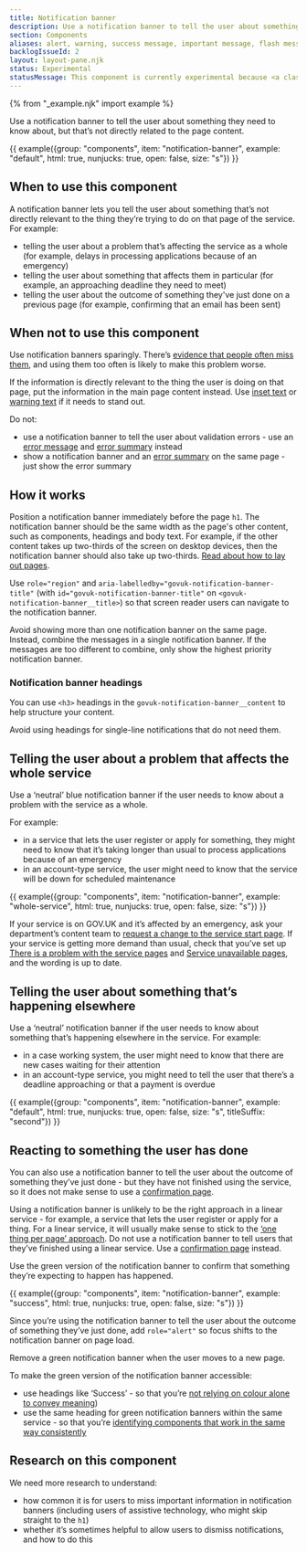 ```yaml
---
title: Notification banner
description: Use a notification banner to tell the user about something they need to know about, but that’s not directly related to the page content
section: Components
aliases: alert, warning, success message, important message, flash message
backlogIssueId: 2
layout: layout-pane.njk
status: Experimental
statusMessage: This component is currently experimental because <a class="govuk-link" href="#research-on-this-component">more research</a> is needed to validate it.
---
```


{% from "_example.njk" import example %}

Use a notification banner to tell the user about something they need to know about, but that’s not directly related to the page content.

{{ example({group: "components", item: "notification-banner", example: "default", html: true, nunjucks: true, open: false, size: "s"}) }}

## When to use this component

A notification banner lets you tell the user about something that’s not directly relevant to the thing they’re trying to do on that page of the service. For example:

- telling the user about a problem that’s affecting the service as a whole (for example, delays in processing applications because of an emergency)
- telling the user about something that affects them in particular (for example, an approaching deadline they need to meet)
- telling the user about the outcome of something they've just done on a previous page (for example, confirming that an email has been sent)

## When not to use this component

Use notification banners sparingly. There’s [evidence that people often miss them](https://www.nngroup.com/articles/banner-blindness-old-and-new-findings/), and using them too often is likely to make this problem worse.

If the information is directly relevant to the thing the user is doing on that page, put the information in the main page content instead. Use [inset text](/components/inset-text/) or [warning text](/components/warning-text/) if it needs to stand out.

Do not:

- use a notification banner to tell the user about validation errors - use an [error message](/components/error-message/) and [error summary](/components/error-summary/) instead
- show a notification banner and an [error summary](/components/error-summary/) on the same page - just show the error summary

## How it works

Position a notification banner immediately before the page `h1`. The notification banner should be the same width as the page's other content, such as components, headings and body text. For example, if the other content takes up two-thirds of the screen on desktop devices, then the notification banner should also take up two-thirds. [Read about how to lay out pages](https://design-system.service.gov.uk/styles/layout/).

Use `role="region"` and `aria-labelledby="govuk-notification-banner-title"` (with `id="govuk-notification-banner-title"` on `<govuk-notification-banner__title>`) so that screen reader users can navigate to the notification banner.

Avoid showing more than one notification banner on the same page. Instead, combine the messages in a single notification banner. If the messages are too different to combine, only show the highest priority notification banner.

### Notification banner headings

You can use `<h3>` headings in the `govuk-notification-banner__content` to help structure your content.

Avoid using headings for single-line notifications that do not need them.

## Telling the user about a problem that affects the whole service

Use a ‘neutral’ blue notification banner if the user needs to know about a problem with the service as a whole.

For example:

- in a service that lets the user register or apply for something, they might need to know that it’s taking longer than usual to process applications because of an emergency
- in an account-type service, the user might need to know that the service will be down for scheduled maintenance

{{ example({group: "components", item: "notification-banner", example: "whole-service", html: true, nunjucks: true, open: false, size: "s"}) }}

If your service is on GOV.UK and it’s affected by an emergency, ask your department’s content team to [request a change to the service start page](https://www.gov.uk/guidance/contact-the-government-digital-service/request-a-thing#change-govuk-content).
If your service is getting more demand than usual, check that you’ve set up [There is a problem with the service pages](/patterns/problem-with-the-service-pages/) and [Service unavailable pages](/patterns/service-unavailable-pages/), and the wording is up to date.

## Telling the user about something that’s happening elsewhere

Use a ‘neutral’ notification banner if the user needs to know about something that’s happening elsewhere in the service. For example:

- in a case working system, the user might need to know that there are new cases waiting for their attention
- in an account-type service, you might need to tell the user that there’s a deadline approaching or that a payment is overdue

{{ example({group: "components", item: "notification-banner", example: "default", html: true, nunjucks: true, open: false, size: "s", titleSuffix: "second"}) }}

## Reacting to something the user has done

You can also use a notification banner to tell the user about the outcome of something they’ve just done - but they have not finished using the service, so it does not make sense to use a [confirmation page](/patterns/confirmation-pages/).

Using a notification banner is unlikely to be the right approach in a linear service - for example, a service that lets the user register or apply for a thing. For a linear service, it will usually make sense to stick to the [‘one thing per page’ approach](https://www.gov.uk/service-manual/design/form-structure). Do not use a notification banner to tell users that they’ve finished using a linear service. Use a [confirmation page](/patterns/confirmation-pages/) instead.

Use the green version of the notification banner to confirm that something they’re expecting to happen has happened.

{{ example({group: "components", item: "notification-banner", example: "success", html: true, nunjucks: true, open: false, size: "s"}) }}

Since you’re using the notification banner to tell the user about the outcome of something they’ve just done, add `role="alert"` so focus shifts to the notification banner on page load.

Remove a green notification banner when the user moves to a new page.

To make the green version of the notification banner accessible:

- use headings like ‘Success’ - so that you’re [not relying on colour alone to convey meaning](https://www.w3.org/WAI/WCAG21/Understanding/use-of-color.html))
- use the same heading for green notification banners within the same service - so that you’re [identifying components that work in the same way consistently](https://www.w3.org/WAI/WCAG21/Understanding/consistent-identification)

## Research on this component

We need more research to understand:

- how common it is for users to miss important information in notification banners (including users of assistive technology, who might skip straight to the `h1`)
- whether it’s sometimes helpful to allow users to dismiss notifications, and how to do this
